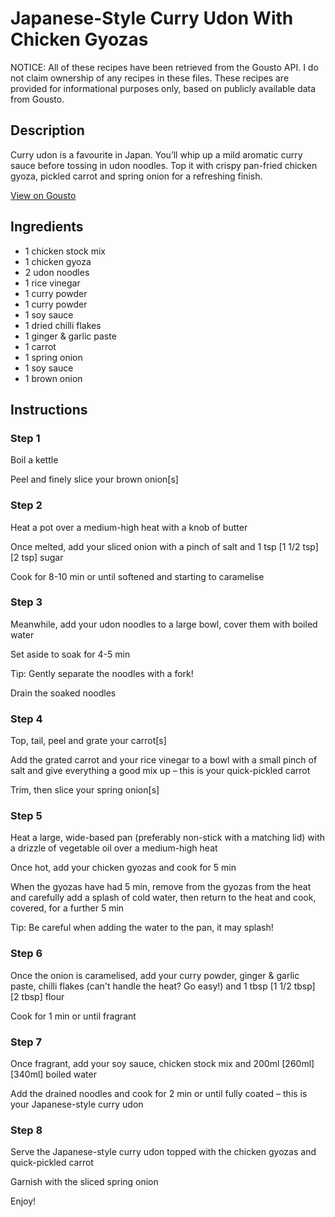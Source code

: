 # Japanese-Style Curry Udon With Chicken Gyozas

NOTICE: All of these recipes have been retrieved from the Gousto API. I do not claim ownership of any recipes in these files. These recipes are provided for informational purposes only, based on publicly available data from Gousto.

## Description

Curry udon is a favourite in Japan. You’ll whip up a mild aromatic curry sauce before tossing in udon noodles. Top it with crispy pan-fried chicken gyoza, pickled carrot and spring onion for a refreshing finish.

[View on Gousto](https://www.gousto.co.uk/recipes/cookbook/japanese-style-curry-udon-with-chicken-gyozas)

## Ingredients

- 1 chicken stock mix
- 1 chicken gyoza
- 2 udon noodles
- 1 rice vinegar
- 1 curry powder
- 1 curry powder
- 1 soy sauce
- 1 dried chilli flakes
- 1 ginger & garlic paste
- 1 carrot
- 1 spring onion
- 1 soy sauce
- 1 brown onion

## Instructions


### Step 1

Boil a kettle

Peel and finely slice your brown onion[s]


### Step 2

Heat a pot over a medium-high heat with a knob of butter

Once melted, add your sliced onion with a pinch of salt and 1 tsp<span class="text-purple"> [1 1/2 tsp] </span><span class="text-danger">[2 tsp]</span> sugar

Cook for 8-10 min or until softened and starting to caramelise


### Step 3

Meanwhile, add your udon noodles to a large bowl, cover them with boiled water

Set aside to soak for 4-5 min

Tip: Gently separate the noodles with a fork!

Drain the soaked noodles


### Step 4

Top, tail, peel and grate your carrot[s]

Add the grated carrot and your rice vinegar to a bowl with a small pinch of salt and give everything a good mix up – this is your quick-pickled carrot

Trim, then slice your spring onion[s]


### Step 5

Heat a large, wide-based pan (preferably non-stick with a matching lid) with a drizzle of vegetable oil over a medium-high heat

Once hot, add your chicken gyozas and cook for 5 min

When the gyozas have had 5 min, remove from the gyozas from the heat and carefully add a splash of cold water, then return to the heat and cook, covered, for a further 5 min

Tip: Be careful when adding the water to the pan, it may splash!


### Step 6

Once the onion is caramelised, add your curry powder, ginger & garlic paste, chilli flakes (can't handle the heat? Go easy!) and 1 tbsp<span class="text-purple"> [1 1/2 tbsp]</span> <span class="text-danger">[2 tbsp] </span>flour

Cook for 1 min or until fragrant


### Step 7

Once fragrant, add your soy sauce, chicken stock mix and 200ml <span class="text-purple">[260ml] </span><span class="text-danger">[340ml]</span> boiled water

Add the drained noodles and cook for 2 min or until fully coated – this is your Japanese-style curry udon

### Step 8

Serve the Japanese-style curry udon topped with the chicken gyozas and quick-pickled carrot

Garnish with the sliced spring onion

Enjoy!

